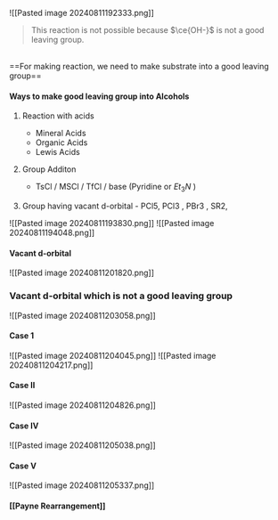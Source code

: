 ![[Pasted image 20240811192333.png]]
> This reaction is not possible because  $\ce{OH-}$ is not a good leaving group.

<br> 
==For making reaction,   we need to make substrate into a  good leaving group== 


#### Ways to make good leaving group into Alcohols

1.  Reaction with acids
	 -  Mineral Acids
	 - Organic Acids
	 -  Lewis Acids

  2. Group  Additon 
	    -  TsCl  / MSCl / TfCl /  base (Pyridine or $Et_3N$ )
3. Group having vacant d-orbital
		- PCl5, PCl3 , PBr3 , SR2, 

![[Pasted image 20240811193830.png]]
![[Pasted image 20240811194048.png]]
#### Vacant d-orbital

![[Pasted image 20240811201820.png]]

### Vacant d-orbital which is not  a good leaving group 
![[Pasted image 20240811203058.png]]

#### Case 1
![[Pasted image 20240811204045.png]]
![[Pasted image 20240811204217.png]]

#### Case II
![[Pasted image 20240811204826.png]]
#### Case IV

![[Pasted image 20240811205038.png]]
#### Case V

![[Pasted image 20240811205337.png]]

#### [[Payne Rearrangement]]
